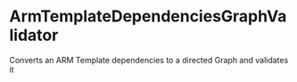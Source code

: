 # ArmTemplateDependenciesGraphValidator
Converts an ARM Template dependencies to a directed Graph and validates it


